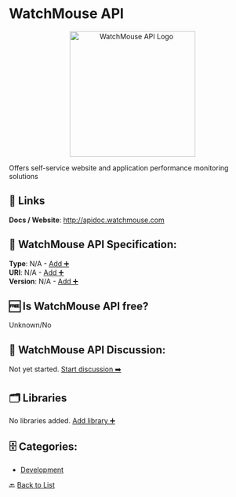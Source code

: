 # WatchMouse API
<p align="center">
    <img width="256" src="https://raw.githubusercontent.com/apis-list/apis-list/main/apis/watchmouse-api/logo_256x256.png" alt="WatchMouse API Logo"/>
</p>
Offers self-service website and application performance monitoring solutions

##  🔗 Links
**Docs / Website**: http://apidoc.watchmouse.com

## 🧬 WatchMouse API Specification:
**Type**: N/A - [Add ➕](https://github.com/apis-list/apis-list/edit/main/apis/watchmouse-api/watchmouse-api.yaml)  
**URI**: N/A - [Add ➕](https://github.com/apis-list/apis-list/edit/main/apis/watchmouse-api/watchmouse-api.yaml)  
**Version**: N/A - [Add ➕](https://github.com/apis-list/apis-list/edit/main/apis/watchmouse-api/watchmouse-api.yaml)

## 🆓 Is WatchMouse API free?
 Unknown/No 

## 💬 WatchMouse API Discussion:
Not yet started. [Start discussion ➡️](https://github.com/apis-list/apis-list/discussions/new)

## 🗂️ Libraries

No libraries added. [Add library ➕](https://github.com/apis-list/apis-list/edit/main/apis/watchmouse-api/watchmouse-api.yaml)    


## 🗄️ Categories:
- [Development](https://github.com/apis-list/apis-list#development-)

🔙  [Back to List](https://github.com/apis-list/apis-list)
